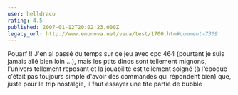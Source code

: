 ```yaml
---
user: helldraco
rating: 4.5
published: 2007-01-12T20:02:23.000Z
legacy_url: http://www.emunova.net/veda/test/1700.htm#comment-7309
---
```

Pouarf !! J'en ai passé du temps sur ce jeu avec cpc 464 (pourtant je suis jamais allé bien loin ...), mais les ptits dinos sont tellement mignons, l'univers tellement reposant et la jouabilité est tellement soigné (à l'époque c'était pas toujours simple d'avoir des commandes qui répondent bien) que, juste pour le trip nostalgie, il faut essayer une tite partie de bubble